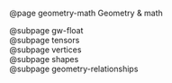 @page geometry-math Geometry & math

@subpage gw-float  
@subpage tensors  
@subpage vertices  
@subpage shapes  
@subpage geometry-relationships
